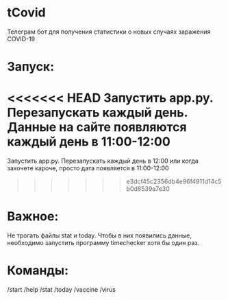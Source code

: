 # tCovid
Телеграм бот для получения статистики о новых случаях заражения COVID-19

# Запуск: 
<<<<<<< HEAD
Запустить app.py. Перезапускать каждый день. Данные на сайте появляются каждый день в 11:00-12:00
=======
Запустить app.py. Перезапускать каждый день в 12:00 или когда захочете кароче, просто дата появляется в 11:00-12:00
>>>>>>> e3dcf45c2356db4e96f4911d14c5b0d8539a7e30

# Важное:
Не трогать файлы stat и today. Чтобы в них появились данные, необходимо запустить программу timechecker хотя бы один раз.

# Команды:
/start /help /stat /today /vaccine /virus 